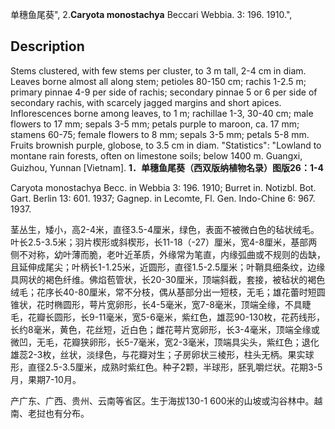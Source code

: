 单穗鱼尾葵",
2.**Caryota monostachya** Beccari Webbia. 3: 196. 1910.",

## Description
Stems clustered, with few stems per cluster, to 3 m tall, 2-4 cm in diam. Leaves borne almost all along stem; petioles 80-150 cm; rachis 1-2.5 m; primary pinnae 4-9 per side of rachis; secondary pinnae 5 or 6 per side of secondary rachis, with scarcely jagged margins and short apices. Inflorescences borne among leaves, to 1 m; rachillae 1-3, 30-40 cm; male flowers to 17 mm; sepals 3-5 mm; petals purple to maroon, ca. 17 mm; stamens 60-75; female flowers to 8 mm; sepals 3-5 mm; petals 5-8 mm. Fruits brownish purple, globose, to 3.5 cm in diam.
  "Statistics": "Lowland to montane rain forests, often on limestone soils; below 1400 m. Guangxi, Guizhou, Yunnan [Vietnam].
**1．单穗鱼尾葵（西双版纳植物名录）图版26：1-4**

Caryota monostachya Becc. in Webbia 3: 196. 1910; Burret in. Notizbl. Bot. Gart. Berlin 13: 601. 1937; Gagnep. in Lecomte, Fl. Gen. Indo-Chine 6: 967. 1937.

茎丛生，矮小，高2-4米，直径3.5-4厘米，绿色，表面不被微白色的毡状绒毛。叶长2.5-3.5米；羽片楔形或斜楔形，长11-18（-27）厘米，宽4-8厘米，基部两侧不对称，幼叶薄而脆，老叶近革质，外缘常为笔直，内缘弧曲或不规则的齿缺，且延伸成尾尖；叶柄长1-1.25米，近圆形，直径1.5-2.5厘米；叶鞘具细条纹，边缘具网状的褐色纤维。佛焰苞管状，长20-30厘米，顶端斜截，套接，被毡状的褐色绒毛；花序长40-80厘米，常不分枝，偶从基部分出一短枝，无毛；雄花蕾时短圆锥状，花时椭圆形，萼片宽卵形，长4-5毫米，宽7-8毫米，顶端全缘，不具睫毛，花瓣长圆形，长9-11毫米，宽5-6毫米，紫红色，雄蕊90-130枚，花药线形，长约8毫米，黄色，花丝短，近白色；雌花萼片宽卵形，长3-4毫米，顶端全缘或微凹，无毛，花瓣狭卵形，长5-7毫米，宽2-3毫米，顶端具尖头，紫红色；退化雄蕊2-3枚，丝状，淡绿色，与花瓣对生；子房卵状三棱形，柱头无柄。果实球形，直径2.5-3.5厘米，成熟时紫红色。种子2颗，半球形，胚乳嚼烂状。花期3-5月，果期7-10月。

产广东、广西、贵州、云南等省区。生于海拔130-1 600米的山坡或沟谷林中。越南、老挝也有分布。

